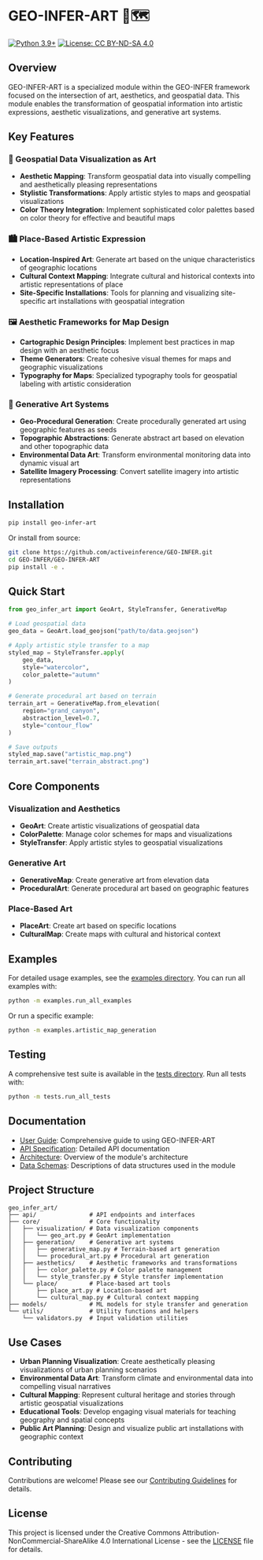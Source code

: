 # GEO-INFER-ART 🎨🗺️

[![Python 3.9+](https://img.shields.io/badge/python-3.9+-blue.svg)](https://www.python.org/downloads/)
[![License: CC BY-ND-SA 4.0](https://img.shields.io/badge/License-CC%20BY--ND--SA%204.0-lightgrey.svg)](https://creativecommons.org/licenses/by-nd-sa/4.0/)

## Overview

GEO-INFER-ART is a specialized module within the GEO-INFER framework focused on the intersection of art, aesthetics, and geospatial data. This module enables the transformation of geospatial information into artistic expressions, aesthetic visualizations, and generative art systems.

## Key Features

### 🌈 Geospatial Data Visualization as Art

- **Aesthetic Mapping**: Transform geospatial data into visually compelling and aesthetically pleasing representations
- **Stylistic Transformations**: Apply artistic styles to maps and geospatial visualizations
- **Color Theory Integration**: Implement sophisticated color palettes based on color theory for effective and beautiful maps

### 🏙️ Place-Based Artistic Expression

- **Location-Inspired Art**: Generate art based on the unique characteristics of geographic locations
- **Cultural Context Mapping**: Integrate cultural and historical contexts into artistic representations of place
- **Site-Specific Installations**: Tools for planning and visualizing site-specific art installations with geospatial integration

### 🖼️ Aesthetic Frameworks for Map Design

- **Cartographic Design Principles**: Implement best practices in map design with an aesthetic focus
- **Theme Generators**: Create cohesive visual themes for maps and geographic visualizations
- **Typography for Maps**: Specialized typography tools for geospatial labeling with artistic consideration

### 🧩 Generative Art Systems

- **Geo-Procedural Generation**: Create procedurally generated art using geographic features as seeds
- **Topographic Abstractions**: Generate abstract art based on elevation and other topographic data
- **Environmental Data Art**: Transform environmental monitoring data into dynamic visual art
- **Satellite Imagery Processing**: Convert satellite imagery into artistic representations

## Installation

```bash
pip install geo-infer-art
```

Or install from source:

```bash
git clone https://github.com/activeinference/GEO-INFER.git
cd GEO-INFER/GEO-INFER-ART
pip install -e .
```

## Quick Start

```python
from geo_infer_art import GeoArt, StyleTransfer, GenerativeMap

# Load geospatial data
geo_data = GeoArt.load_geojson("path/to/data.geojson")

# Apply artistic style transfer to a map
styled_map = StyleTransfer.apply(
    geo_data, 
    style="watercolor",
    color_palette="autumn"
)

# Generate procedural art based on terrain
terrain_art = GenerativeMap.from_elevation(
    region="grand_canyon",
    abstraction_level=0.7,
    style="contour_flow"
)

# Save outputs
styled_map.save("artistic_map.png")
terrain_art.save("terrain_abstract.png")
```

## Core Components

### Visualization and Aesthetics

- **GeoArt**: Create artistic visualizations of geospatial data
- **ColorPalette**: Manage color schemes for maps and visualizations
- **StyleTransfer**: Apply artistic styles to geospatial visualizations

### Generative Art

- **GenerativeMap**: Create generative art from elevation data
- **ProceduralArt**: Generate procedural art based on geographic features

### Place-Based Art

- **PlaceArt**: Create art based on specific locations
- **CulturalMap**: Create maps with cultural and historical context

## Examples

For detailed usage examples, see the [examples directory](examples/). You can run all examples with:

```bash
python -m examples.run_all_examples
```

Or run a specific example:

```bash
python -m examples.artistic_map_generation
```

## Testing

A comprehensive test suite is available in the [tests directory](tests/). Run all tests with:

```bash
python -m tests.run_all_tests
```

## Documentation

- [User Guide](docs/user_guide.md): Comprehensive guide to using GEO-INFER-ART
- [API Specification](docs/api_specification.md): Detailed API documentation
- [Architecture](docs/architecture.md): Overview of the module's architecture
- [Data Schemas](docs/data_schemas.md): Descriptions of data structures used in the module

## Project Structure

```
geo_infer_art/
├── api/               # API endpoints and interfaces
├── core/              # Core functionality
│   ├── visualization/ # Data visualization components
│   │   └── geo_art.py # GeoArt implementation
│   ├── generation/    # Generative art systems
│   │   ├── generative_map.py # Terrain-based art generation
│   │   └── procedural_art.py # Procedural art generation
│   ├── aesthetics/    # Aesthetic frameworks and transformations
│   │   ├── color_palette.py # Color palette management
│   │   └── style_transfer.py # Style transfer implementation
│   └── place/         # Place-based art tools
│       ├── place_art.py # Location-based art
│       └── cultural_map.py # Cultural context mapping
├── models/            # ML models for style transfer and generation
└── utils/             # Utility functions and helpers
    └── validators.py  # Input validation utilities
```

## Use Cases

- **Urban Planning Visualization**: Create aesthetically pleasing visualizations of urban planning scenarios
- **Environmental Data Art**: Transform climate and environmental data into compelling visual narratives
- **Cultural Mapping**: Represent cultural heritage and stories through artistic geospatial visualizations
- **Educational Tools**: Develop engaging visual materials for teaching geography and spatial concepts
- **Public Art Planning**: Design and visualize public art installations with geographic context

## Contributing

Contributions are welcome! Please see our [Contributing Guidelines](../CONTRIBUTING.md) for details.

## License

This project is licensed under the Creative Commons Attribution-NonCommercial-ShareAlike 4.0 International License - see the [LICENSE](../LICENSE) file for details. 